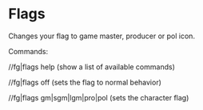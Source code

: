 # Flags

Changes your flag to game master, producer or pol icon.

Commands:

//fg|flags help (show a list of available commands)

//fg|flags off (sets the flag to normal behavior)

//fg|flags gm|sgm|lgm|pro|pol (sets the character flag)
